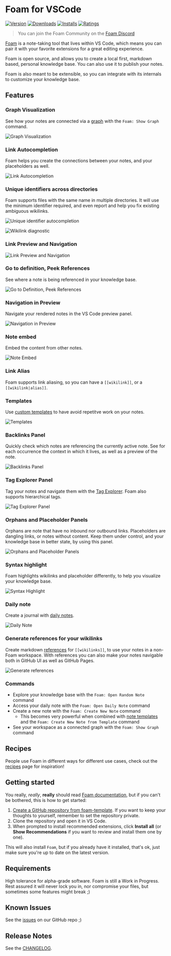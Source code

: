 # Foam for VSCode

[![Version](https://vsmarketplacebadge.apphb.com/version/foam.foam-vscode.svg)](https://marketplace.visualstudio.com/items?itemName=foam.foam-vscode)
[![Downloads](https://img.shields.io/visual-studio-marketplace/d/foam.foam-vscode)](https://marketplace.visualstudio.com/items?itemName=foam.foam-vscode)
[![Installs](https://img.shields.io/visual-studio-marketplace/i/foam.foam-vscode)](https://marketplace.visualstudio.com/items?itemName=foam.foam-vscode)
[![Ratings](https://img.shields.io/visual-studio-marketplace/r/foam.foam-vscode)](https://marketplace.visualstudio.com/items?itemName=foam.foam-vscode)

> You can join the Foam Community on the [Foam Discord](https://foambubble.github.io/join-discord/e)

[Foam](https://foambubble.github.io/foam) is a note-taking tool that lives within VS Code, which means you can pair it with your favorite extensions for a great editing experience.

Foam is open source, and allows you to create a local first, markdown based, personal knowledge base. You can also use it to publish your notes.

Foam is also meant to be extensible, so you can integrate with its internals to customize your knowledge base.

## Features

### Graph Visualization

See how your notes are connected via a [graph](https://foambubble.github.io/foam/features/graph-visualisation) with the `Foam: Show Graph` command.

![Graph Visualization](./assets/screenshots/feature-show-graph.gif)

### Link Autocompletion

Foam helps you create the connections between your notes, and your placeholders as well.

![Link Autocompletion](./assets/screenshots/feature-link-autocompletion.gif)

### Unique identifiers across directories

Foam supports files with the same name in multiple directories.
It will use the minimum identifier required, and even report and help you fix existing ambiguous wikilinks.

![Unique identifier autocompletion](./assets/screenshots/feature-unique-wikilink-completion.gif)

![Wikilink diagnostic](./assets/screenshots/feature-wikilink-diagnostics.gif)

### Link Preview and Navigation

![Link Preview and Navigation](./assets/screenshots/feature-navigation.gif)

### Go to definition, Peek References

See where a note is being referenced in your knowledge base.

![Go to Definition, Peek References](./assets/screenshots/feature-definition-references.gif)

### Navigation in Preview

Navigate your rendered notes in the VS Code preview panel.

![Navigation in Preview](./assets/screenshots/feature-preview-navigation.gif)

### Note embed

Embed the content from other notes.

![Note Embed](./assets/screenshots/feature-note-embed.gif)

### Link Alias

Foam supports link aliasing, so you can have a `[[wikilink]]`, or a `[[wikilink|alias]]`.

### Templates

Use [custom templates](https://foambubble.github.io/foam/features/note-templates) to have avoid repetitve work on your notes.

![Templates](./assets/screenshots/feature-templates.gif)

### Backlinks Panel

Quickly check which notes are referencing the currently active note.
See for each occurrence the context in which it lives, as well as a preview of the note.

![Backlinks Panel](./assets/screenshots/feature-backlinks-panel.gif)

### Tag Explorer Panel

Tag your notes and navigate them with the [Tag Explorer](https://foambubble.github.io/foam/features/tags).
Foam also supports hierarchical tags.

![Tag Explorer Panel](./assets/screenshots/feature-tags-panel.gif)

### Orphans and Placeholder Panels

Orphans are note that have no inbound nor outbound links. 
Placeholders are dangling links, or notes without content.
Keep them under control, and your knowledge base in better state, by using this panel.

![Orphans and Placeholder Panels](./assets/screenshots/feature-placeholder-orphan-panel.gif)

### Syntax highlight

Foam highlights wikilinks and placeholder differently, to help you visualize your knowledge base.

![Syntax Highlight](./assets/screenshots/feature-syntax-highlight.png)

### Daily note

Create a journal with [daily notes](https://foambubble.github.io/foam/features/daily-notes).

![Daily Note](./assets/screenshots/feature-daily-note.gif)

### Generate references for your wikilinks

Create markdown [references](https://foambubble.github.io/foam/features/link-reference-definitions) for `[[wikilinks]]`, to use your notes in a non-Foam workspace.
With references you can also make your notes navigable both in GitHub UI as well as GitHub Pages.

![Generate references](./assets/screenshots/feature-definitions-generation.gif)

### Commands

- Explore your knowledge base with the `Foam: Open Random Note` command
- Access your daily note with the `Foam: Open Daily Note` command
- Create a new note with the `Foam: Create New Note` command
  - This becomes very powerful when combined with [note templates](https://foambubble.github.io/foam/features/note-templates) and the `Foam: Create New Note from Template` command
- See your workspace as a connected graph with the `Foam: Show Graph` command

## Recipes

People use Foam in different ways for different use cases, check out the [recipes](https://foambubble.github.io/foam/recipes/recipes) page for inspiration!

## Getting started

You really, _really_, **really** should read [Foam documentation](https://foambubble.github.io/foam), but if you can't be bothered, this is how to get started:

1. [Create a GitHub repository from foam-template](https://github.com/foambubble/foam-template/generate). If you want to keep your thoughts to yourself, remember to set the repository private.
2. Clone the repository and open it in VS Code.
3. When prompted to install recommended extensions, click **Install all** (or **Show Recommendations** if you want to review and install them one by one).

This will also install `Foam`, but if you already have it installed, that's ok, just make sure you're up to date on the latest version.

## Requirements

High tolerance for alpha-grade software.
Foam is still a Work in Progress.
Rest assured it will never lock you in, nor compromise your files, but sometimes some features might break ;)

## Known Issues

See the [issues](https://github.com/foambubble/foam/issues/) on our GitHub repo ;)

## Release Notes

See the [CHANGELOG](CHANGELOG.md).
